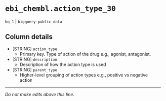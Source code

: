 # `ebi_chembl.action_type_30`
`bq-1` | `bigquery-public-data`

## Column details
* [STRING]    `action_type`
  - Primary key. Type of action of the drug e.g., agonist, antagonist.
* [STRING]    `description`
  - Description of how the action type is used
* [STRING]    `parent_type`
  - Higher-level grouping of action types e.g., positive vs negative action

-------------------------------------------------------------------------------
*Do not make edits above this line.*
